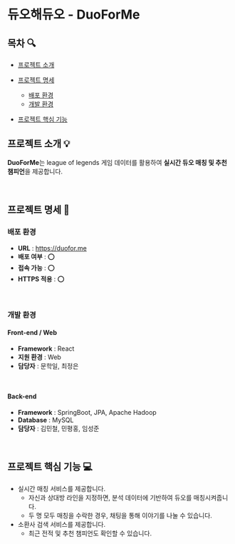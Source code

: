 # 듀오해듀오 - DuoForMe

## 목차 🔍

- [프로젝트 소개](#프로젝트-소개-)   

- [프로젝트 명세](#프로젝트-명세-)

  - [배포 환경](#배포-환경)
  - [개발 환경](#개발-환경)

- [프로젝트 핵심 기능](#프로젝트-핵심-기능-)

  

## 프로젝트 소개 💡
**DuoForMe**는 league of legends 게임 데이터를 활용하여 **실시간 듀오 매칭 및 추천 챔피언**을 제공합니다. 

<br>

## 프로젝트 명세 📝
### 배포 환경 
- __URL__ : https://duofor.me
- **배포 여부** : :o:
- **접속 가능** : :o:
- **HTTPS 적용** : :o:

<br>


### 개발 환경

#### Front-end / Web
- __Framework__ : React
- __지원 환경__ : Web
- __담당자__ : 문학일, 최정은
<br>

#### Back-end
- __Framework__ : SpringBoot, JPA, Apache Hadoop
- __Database__ : MySQL
- __담당자__ : 김민철, 민평홍, 임성준
<br>



## 프로젝트 핵심 기능 💻 
* 실시간 매칭 서비스를 제공합니다.
  * 자신과 상대방 라인을 지정하면, 분석 데이터에 기반하여 듀오를 매칭시켜줍니다.
  * 두 명 모두 매칭을 수락한 경우, 채팅을 통해 이야기를 나눌 수 있습니다.
* 소환사 검색 서비스를 제공합니다.
  * 최근 전적 및 추천 챔피언도 확인할 수 있습니다.

<br>

